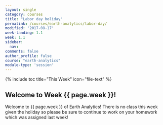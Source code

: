 ```yaml
---
layout: single
category: courses
title: "Labor day holiday"
permalink: /courses/earth-analytics/labor-day/
modified: '2017-08-17'
week-landing: 1.1
week: 1.1
sidebar:
  nav:
comments: false
author_profile: false
course: "earth-analytics"
module-type: 'session'
---
```

{% include toc title="This Week" icon="file-text" %}


<div class="notice--info" markdown="1">

## <i class="fa fa-ship" aria-hidden="true"></i> Welcome to Week {{ page.week }}!

Welcome to {{ page.week }} of Earth Analytics! There is no class this week
given the holiday so please be sure to continue to work on your homework
which was assigned last week!

</div>
